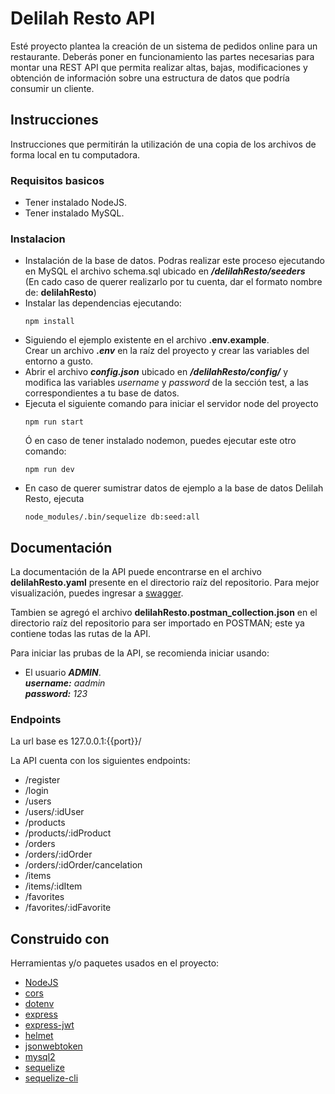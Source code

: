 # Delilah Resto API
 Esté proyecto plantea la creación de un sistema de pedidos online para un restaurante. Deberás poner en funcionamiento las partes necesarias para montar una REST API que permita realizar altas, bajas, modificaciones y obtención de información sobre una estructura de datos que podría consumir un cliente.

## Instrucciones
Instrucciones que permitirán la utilización de una copia de los archivos de forma local en tu computadora.

### Requisitos basicos
- Tener instalado NodeJS.
- Tener instalado MySQL.

### Instalacion
- Instalación de la base de datos. Podras realizar este proceso ejecutando en MySQL el archivo schema.sql ubicado en ***/delilahResto/seeders*** <br>
  (En cado caso de querer realizarlo por tu cuenta, dar el formato nombre de: **delilahResto**)
- Instalar las dependencias ejecutando:
  ```
  npm install
  ```
- Siguiendo el ejemplo existente en el archivo **.env.example**. <br>
  Crear un archivo ***.env*** en la raíz del proyecto y crear las variables del entorno a gusto.
- Abrir el archivo ***config.json*** ubicado en ***/delilahResto/config/*** y modifica las variables _username_ y _password_ de la sección test, a las correspondientes a tu  base de datos.
- Ejecuta el siguiente comando para iniciar el servidor node del proyecto
  ```
  npm run start
  ```
  Ó en caso de tener instalado nodemon, puedes ejecutar este otro comando:
  ```
  npm run dev
  ```
- En caso de querer sumistrar datos de ejemplo a la base de datos Delilah Resto, ejecuta
  ```
  node_modules/.bin/sequelize db:seed:all
  ```

## Documentación
La documentación de la API puede encontrarse en el archivo **delilahResto.yaml** presente en el directorio raíz del repositorio.
Para mejor visualización, puedes ingresar a [swagger](https://editor.swagger.io/#).

Tambien se agregó el archivo **delilahResto.postman_collection.json** en el directorio raíz del repositorio para ser importado en POSTMAN; este ya contiene todas las rutas de la API.

Para iniciar las prubas de la API, se recomienda iniciar usando:
- El usuario ***ADMIN***.<br>
  _***username:*** aadmin <br>
  ***password:*** 123_

### Endpoints
La url base es 
127.0.0.1:{{port}}/

La API cuenta con los siguientes endpoints:
- /register
- /login
- /users
- /users/:idUser
- /products
- /products/:idProduct
- /orders
- /orders/:idOrder
- /orders/:idOrder/cancelation
- /items
- /items/:idItem
- /favorites
- /favorites/:idFavorite

## Construido con

Herramientas y/o paquetes usados en el proyecto:

- [NodeJS](https://nodejs.org/en/)
- [cors](https://www.npmjs.com/package/cors)
- [dotenv](https://www.npmjs.com/package/dotenv)
- [express](https://www.npmjs.com/package/express)
- [express-jwt](https://www.npmjs.com/package/express-jwt)
- [helmet](https://www.npmjs.com/package/helmet)
- [jsonwebtoken](https://www.npmjs.com/package/jsonwebtoken)
- [mysql2](https://www.npmjs.com/package/mysql2)
- [sequelize](https://www.npmjs.com/package/sequelize)
- [sequelize-cli](https://www.npmjs.com/package/sequelize-cli)